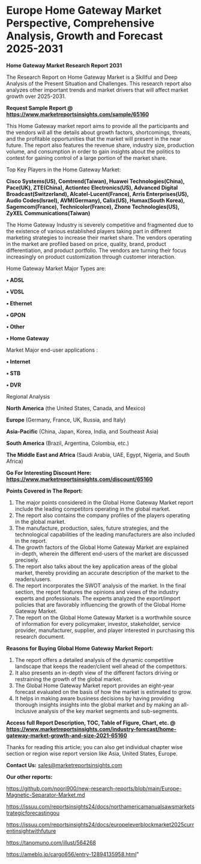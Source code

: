 # Europe Home Gateway Market Perspective, Comprehensive Analysis, Growth and Forecast 2025-2031

<strong>Home Gateway Market Research Report 2031</strong>

The Research Report on Home Gateway Market is a Skillful and Deep Analysis of the Present Situation and Challenges. This research report also analyzes other important trends and market drivers that will affect market growth over 2025-2031.

<strong>Request Sample Report @ <a href=https://www.marketreportsinsights.com/sample/65160>https://www.marketreportsinsights.com/sample/65160</a></strong>

This Home Gateway market report aims to provide all the participants and the vendors will all the details about growth factors, shortcomings, threats, and the profitable opportunities that the market will present in the near future. The report also features the revenue share, industry size, production volume, and consumption in order to gain insights about the politics to contest for gaining control of a large portion of the market share.

Top Key Players in the Home Gateway Market:

<strong>Cisco Systems(US), Comtrend(Taiwan), Huawei Technologies(China), Pace(UK), ZTE(China), Actiontec Electronics(US), Advanced Digital Broadcast(Switzerland), Alcatel-Lucent(France), Arris Enterprises(US), Audio Codes(Israel), AVM(Germany), Calix(US), Humax(South Korea), Sagemcom(France), Technicolor(France), Zhone Technologies(US), ZyXEL Communications(Taiwan)</strong>

The Home Gateway Industry is severely competitive and fragmented due to the existence of various established players taking part in different marketing strategies to increase their market share. The vendors operating in the market are profiled based on price, quality, brand, product differentiation, and product portfolio. The vendors are turning their focus increasingly on product customization through customer interaction.

Home Gateway Market Major Types are:

<strong>• ADSL

• VDSL

• Ethernet

• GPON

• Other

• Home Gateway</strong>

Market Major end-user applications :

<strong>• Internet

• STB

• DVR</strong>

Regional Analysis

</u><strong><b>North America</b></strong> (the United States, Canada, and Mexico)

<strong><b>Europe </b></strong>(Germany, France, UK, Russia, and Italy)

<strong><b>Asia-Pacific</b></strong> (China, Japan, Korea, India, and Southeast Asia)

<strong><b>South America</b></strong> (Brazil, Argentina, Colombia, etc.)

<strong><b>The Middle East and Africa</b></strong> (Saudi Arabia, UAE, Egypt, Nigeria, and South Africa)

<strong>Go For Interesting Discount Here: <a href=https://www.marketreportsinsights.com/discount/65160>https://www.marketreportsinsights.com/discount/65160</a></strong>

<strong>Points Covered in The Report:</strong>
<ol>
  <li>The major points considered in the Global Home Gateway Market report include the leading competitors operating in the global market.</li>
  <li>The report also contains the company profiles of the players operating in the global market.</li>
  <li>The manufacture, production, sales, future strategies, and the technological capabilities of the leading manufacturers are also included in the report.</li>
  <li>The growth factors of the Global Home Gateway Market are explained in-depth, wherein the different end-users of the market are discussed precisely.</li>
  <li>The report also talks about the key application areas of the global market, thereby providing an accurate description of the market to the readers/users.</li>
  <li>The report incorporates the SWOT analysis of the market. In the final section, the report features the opinions and views of the industry experts and professionals. The experts analyzed the export/import policies that are favorably influencing the growth of the Global Home Gateway Market.</li>
  <li>The report on the Global Home Gateway Market is a worthwhile source of information for every policymaker, investor, stakeholder, service provider, manufacturer, supplier, and player interested in purchasing this research document.</li>
</ol>
<strong>Reasons for Buying Global Home Gateway Market Report:</strong>

<ol>
  <li>The report offers a detailed analysis of the dynamic competitive landscape that keeps the reader/client well ahead of the competitors.</li>
  <li>It also presents an in-depth view of the different factors driving or restraining the growth of the global market.</li>
  <li>The Global Home Gateway Market report provides an eight-year forecast evaluated on the basis of how the market is estimated to grow.</li>
  <li>It helps in making aware business decisions by having providing thorough insights insights into the global market and by making an all-inclusive analysis of the key market segments and sub-segments.</li>
</ol>
<strong>Access full Report Description, TOC, Table of Figure, Chart, etc. @ <a href=https://www.marketreportsinsights.com/industry-forecast/home-gateway-market-growth-and-size-2021-65160>https://www.marketreportsinsights.com/industry-forecast/home-gateway-market-growth-and-size-2021-65160</a></strong>


Thanks for reading this article; you can also get individual chapter wise section or region wise report version like Asia, United States, Europe.

<strong>Contact Us:</strong>
sales@marketreportsinsights.com

<strong>Our other reports:</strong>

<a href=https://github.com/noori900/new-research-reports/blob/main/Europe-Magnetic-Separator-Market.md>https://github.com/noori900/new-research-reports/blob/main/Europe-Magnetic-Separator-Market.md</a>

<a href=https://issuu.com/reportsinsights24/docs/northamericamanualsawsmarketstrategicforecastingou>https://issuu.com/reportsinsights24/docs/northamericamanualsawsmarketstrategicforecastingou</a>

<a href=https://issuu.com/reportsinsights24/docs/europeleverblockmarket2025currentinsightwithfuture>https://issuu.com/reportsinsights24/docs/europeleverblockmarket2025currentinsightwithfuture</a>

<a href=https://tanomuno.com/illust/564268>https://tanomuno.com/illust/564268</a>

<a href=https://ameblo.jp/cargo656/entry-12894135958.html>https://ameblo.jp/cargo656/entry-12894135958.html</a>"
